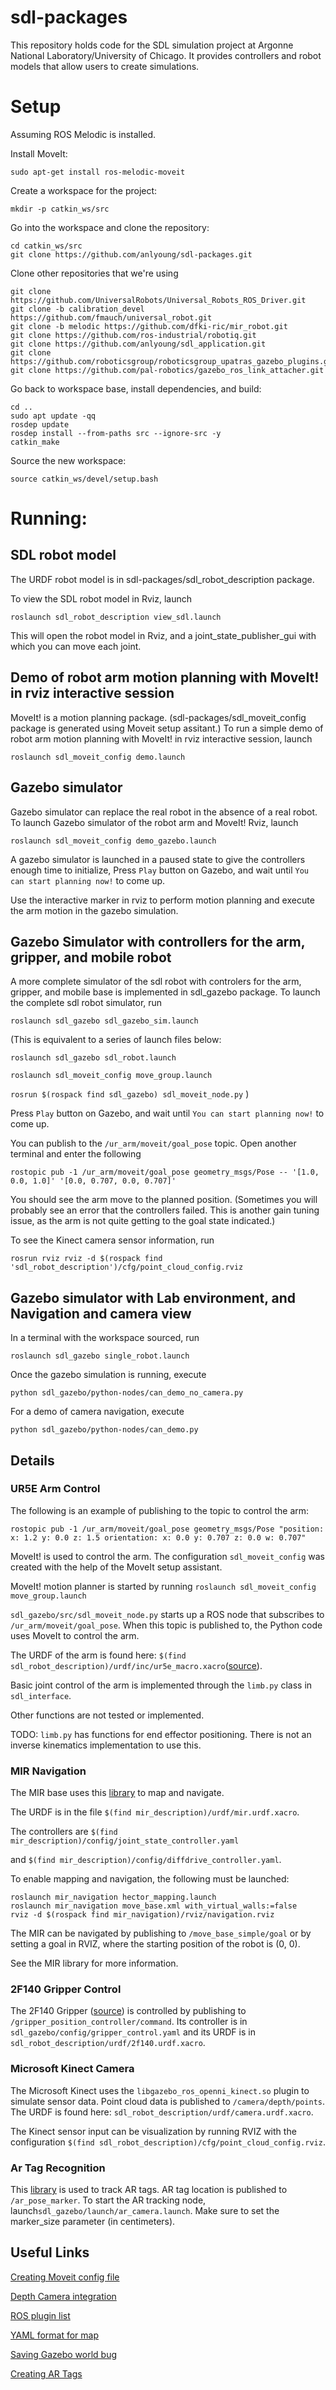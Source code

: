 # sdl-packages

This repository holds code for the SDL simulation project at Argonne National Laboratory/University of Chicago. It provides controllers and robot models that allow users to create simulations.

# Setup
Assuming ROS Melodic is installed.

Install MoveIt:

`sudo apt-get install ros-melodic-moveit`

Create a workspace for the project:

`mkdir -p catkin_ws/src`

Go into the workspace and clone the repository:
```
cd catkin_ws/src
git clone https://github.com/anlyoung/sdl-packages.git
```

Clone other repositories that we're using
```
git clone https://github.com/UniversalRobots/Universal_Robots_ROS_Driver.git
git clone -b calibration_devel https://github.com/fmauch/universal_robot.git
git clone -b melodic https://github.com/dfki-ric/mir_robot.git
git clone https://github.com/ros-industrial/robotiq.git
git clone https://github.com/anlyoung/sdl_application.git
git clone https://github.com/roboticsgroup/roboticsgroup_upatras_gazebo_plugins.git
git clone https://github.com/pal-robotics/gazebo_ros_link_attacher.git
```

Go back to workspace base, install dependencies, and build:
```
cd ..
sudo apt update -qq
rosdep update
rosdep install --from-paths src --ignore-src -y
catkin_make
```

Source the new workspace:

`source catkin_ws/devel/setup.bash`

# Running:  
## SDL robot model 
The URDF robot model is in sdl-packages/sdl_robot_description package. 

To view the SDL robot model in Rviz, launch

`roslaunch sdl_robot_description view_sdl.launch`

This will open the robot model in Rviz, and a joint_state_publisher_gui with which you can move each joint.

## Demo of robot arm motion planning with MoveIt! in rviz interactive session
MoveIt! is a motion planning package. 
(sdl-packages/sdl_moveit_config package is generated using Moveit setup assitant.)
To run a simple demo of robot arm motion planning with MoveIt! in rviz interactive session, launch

`roslaunch sdl_moveit_config demo.launch` 

## Gazebo simulator
Gazebo simulator can replace the real robot in the absence of a real robot.  
To launch Gazebo simulator of the robot arm and MoveIt! Rviz, launch

`roslaunch sdl_moveit_config demo_gazebo.launch`

A gazebo simulator is launched in a paused state to give the controllers enough time to initialize, 
Press `Play` button on Gazebo, and wait until `You can start planning now!` to come up.

Use the interactive marker in rviz to perform motion planning and execute the arm motion in the gazebo simulation. 

## Gazebo Simulator with controllers for the arm, gripper, and mobile robot

A more complete simulator of the sdl robot with controlers for the arm, gripper, and mobile base is implemented in sdl_gazebo package. To launch the complete sdl robot simulator, run

`roslaunch sdl_gazebo sdl_gazebo_sim.launch`

(This is equivalent to a series of launch files below:

`roslaunch sdl_gazebo sdl_robot.launch`

`roslaunch sdl_moveit_config move_group.launch`

`rosrun $(rospack find sdl_gazebo) sdl_moveit_node.py`
)

Press `Play` button on Gazebo, and wait until `You can start planning now!` to come up. 

You can publish to the `/ur_arm/moveit/goal_pose` topic. Open another terminal and enter the following

`rostopic pub -1 /ur_arm/moveit/goal_pose geometry_msgs/Pose -- '[1.0, 0.0, 1.0]' '[0.0, 0.707, 0.0, 0.707]'`

You should see the arm move to the planned position. (Sometimes you will probably see an error that the controllers failed. This is another gain tuning issue, as the arm is not quite getting to the goal state indicated.)

To see the Kinect camera sensor information, run

`rosrun rviz rviz -d $(rospack find 'sdl_robot_description')/cfg/point_cloud_config.rviz`

## Gazebo simulator with Lab environment, and Navigation and camera view
In a terminal with the workspace sourced, run

`roslaunch sdl_gazebo single_robot.launch`

Once the gazebo simulation is running, execute

`python sdl_gazebo/python-nodes/can_demo_no_camera.py`

For a demo of camera navigation, execute

`python sdl_gazebo/python-nodes/can_demo.py`

## Details

### UR5E Arm Control

The following is an example of publishing to the topic to control the arm:

`rostopic pub -1 /ur_arm/moveit/goal_pose geometry_msgs/Pose "position:
  x: 1.2
  y: 0.0
  z: 1.5
orientation:
  x: 0.0
  y: 0.707
  z: 0.0
  w: 0.707"`

MoveIt! is used to control the arm. The configuration `sdl_moveit_config` was created with the help of the MoveIt setup assistant.
  
MoveIt! motion planner is started by running `roslaunch sdl_moveit_config move_group.launch`
  
`sdl_gazebo/src/sdl_moveit_node.py` starts up a ROS node that subscribes to `/ur_arm/moveit/goal_pose`. When this topic is published to, the Python code uses MoveIt to control the arm. 

The URDF of the arm is found here: `$(find sdl_robot_description)/urdf/inc/ur5e_macro.xacro`([source](https://github.com/fmauch/universal_robot/tree/calibration_devel)).

Basic joint control of the arm is implemented through the `limb.py` class in `sdl_interface`. 

Other functions are not tested or implemented. 

TODO: `limb.py` has functions for end effector positioning. There is not an inverse kinematics implementation to use this.

### MIR Navigation

The MIR base uses this [library](https://github.com/dfki-ric/mir_robot) to map and navigate. 

The URDF is in the file `$(find mir_description)/urdf/mir.urdf.xacro`. 

The controllers are `$(find mir_description)/config/joint_state_controller.yaml` 

and `$(find mir_description)/config/diffdrive_controller.yaml`.

To enable mapping and navigation, the following must be launched:
```
roslaunch mir_navigation hector_mapping.launch
roslaunch mir_navigation move_base.xml with_virtual_walls:=false
rviz -d $(rospack find mir_navigation)/rviz/navigation.rviz
```

The MIR can be navigated by publishing to `/move_base_simple/goal` or by setting a goal in RVIZ, where the starting position of the robot is (0, 0).

See the MIR library for more information.

### 2F140 Gripper Control

The 2F140 Gripper ([source](https://github.com/ros-industrial/robotiq)) is controlled by publishing to `/gripper_position_controller/command`. Its controller is in `sdl_gazebo/config/gripper_control.yaml` and its URDF is in `sdl_robot_description/urdf/2f140.urdf.xacro`.

### Microsoft Kinect Camera

The Microsoft Kinect uses the `libgazebo_ros_openni_kinect.so` plugin to simulate sensor data. Point cloud data is published to `/camera/depth/points`. The URDF is found here: `sdl_robot_description/urdf/camera.urdf.xacro`.

The Kinect sensor input can be visualization by running RVIZ with the configuration `$(find sdl_robot_description)/cfg/point_cloud_config.rviz`.

### Ar Tag Recognition

This [library](http://wiki.ros.org/ar_track_alvar) is used to track AR tags. AR tag location is published to `/ar_pose_marker`. To start the AR tracking node, launch`sdl_gazebo/launch/ar_camera.launch`. Make sure to set the marker_size parameter (in centimeters).

## Useful Links
[Creating Moveit config file](http://docs.ros.org/en/melodic/api/moveit_tutorials/html/doc/setup_assistant/setup_assistant_tutorial.html)

[Depth Camera integration](http://gazebosim.org/tutorials?tut=ros_depth_camera&cat=connect_ros)

[ROS plugin list](http://gazebosim.org/tutorials?tut=ros_gzplugins&cat=connect_ros)

[YAML format for map](https://wiki.ros.org/map_server)

[Saving Gazebo world bug](https://stackoverflow.com/a/67088987)

[Creating AR Tags](https://github.com/mikaelarguedas/gazebo_models)
